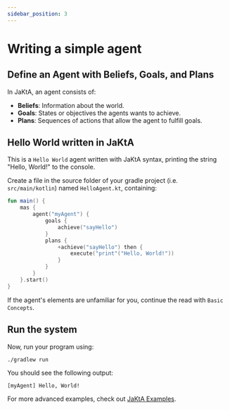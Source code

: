 ```yaml
---
sidebar_position: 3
---
```


# Writing a simple agent

## Define an Agent with Beliefs, Goals, and Plans

In JaKtA, an agent consists of:

* **Beliefs**: Information about the world.
* **Goals**: States or objectives the agents wants to achieve.
* **Plans**: Sequences of actions that allow the agent to fulfill goals.

## Hello World written in JaKtA

This is a `Hello World` agent written with JaKtA syntax, printing the string "Hello, World!" to the console. 

Create a file in the source folder of your gradle project (i.e. `src/main/kotlin`) named `HelloAgent.kt`, containing:

```kt showLineNumbers
fun main() {
    mas {
        agent("myAgent") {
            goals {
                achieve("sayHello")
            }
            plans {
                +achieve("sayHello") then {
                    execute("print"("Hello, World!"))
                }
            }
        }
    }.start()
}
```

If the agent's elements are unfamiliar for you, continue the read with `Basic Concepts`.

## Run the system

Now, run your program using:
```bash
./gradlew run
```

You should see the following output:
```
[myAgent] Hello, World!
```

For more advanced examples, check out [JaKtA Examples](https://github.com/jakta-bdi/jakta-examples).
